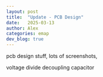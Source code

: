 ```yaml
---
layout: post
title:  "Update - PCB Design"
date:   2025-03-13
author: Alex
categories: emap
dev_blog: true
---
```


pcb design stuff, lots of screenshots, 

voltage divide
decoupling capacitor